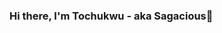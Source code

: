 ### Hi there, I'm Tochukwu - aka Sagacious👋

<!--
**onyeogulu/onyeogulu** is a ✨ _special_ ✨ repository because its `README.md` (this file) appears on your GitHub profile.

Here are some ideas to get you started:

- 🔭 I’m currently working on ...
- 🌱 I’m currently learning data engineering and pytorch for computer vision
- 👯 I’m looking to collaborate on with other data scientist and data engineers and AI experts
- 🤔 I’m looking for help with ...
- 💬 Ask me about ...
- 📫 How to reach me: [Email](onyeogulutochukwu@gmail.com)
- 😄 Pronouns: ...
- ⚡ Fun fact: ...
-->
